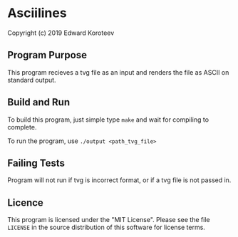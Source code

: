 # Asciilines
Copyright (c) 2019 Edward Koroteev

## Program Purpose

This program recieves a tvg file as an input and renders the file as ASCII
on standard output.

## Build and Run

To build this program, just simple type `make` and wait for compiling to complete.

To run the program, use `./output <path_tvg_file>`

## Failing Tests

Program will not run if tvg is incorrect format, or if a tvg file is not passed in.

## Licence

This program is licensed under the "MIT License". Please see the file `LICENSE` in the source distribution of this software for license terms.
